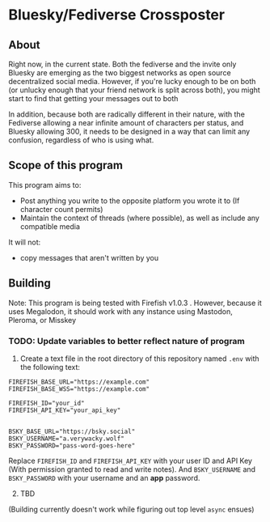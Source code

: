 # Bluesky/Fediverse Crossposter

## About
Right now, in the current state. Both the fediverse and the invite only Bluesky are emerging as the two biggest networks as open source decentralized social media. However, if you're lucky enough to be on both (or unlucky enough that your friend network is split across both), you might start to find that getting your messages out to both 

In addition, because both are radically different in their nature, with the Fediverse allowing a near infinite amount of characters per status, and Bluesky allowing 300, it needs to be designed in a way that can limit any confusion, regardless of who is using what.


## Scope of this program

This program aims to:

- Post anything you write to the opposite platform you wrote it to (If character count permits)
- Maintain the context of threads (where possible), as well as include any compatible media


It will not:

- copy messages that aren't written by you


## Building

Note: This program is being tested with Firefish v1.0.3 . However, because it uses Megalodon, it should work with any instance using Mastodon, Pleroma, or Misskey

### TODO: Update variables to better reflect nature of program

1. Create a text file in the root directory of this repository named `.env` with the following text:


```
FIREFISH_BASE_URL="https://example.com"
FIREFISH_BASE_WSS="https://example.com"

FIREFISH_ID="your_id"
FIREFISH_API_KEY="your_api_key"


BSKY_BASE_URL="https://bsky.social"
BSKY_USERNAME="a.verywacky.wolf"
BSKY_PASSWORD="pass-word-goes-here"
```

Replace `FIREFISH_ID` and `FIREFISH_API_KEY` with your user ID and API Key (With permission granted to read and write notes). And `BSKY_USERNAME` and `BSKY_PASSWORD` with your username and an **app** password.


2. TBD

(Building currently doesn't work while figuring out top level `async` ensues)